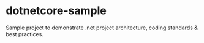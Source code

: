 # dotnetcore-sample
Sample project to demonstrate .net project architecture, coding standards &amp; best practices.
